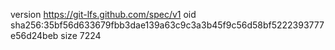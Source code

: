 version https://git-lfs.github.com/spec/v1
oid sha256:35bf56d633679fbb3dae139a63c9c3a3b45f9c56d58bf5222393777e56d24beb
size 7224
